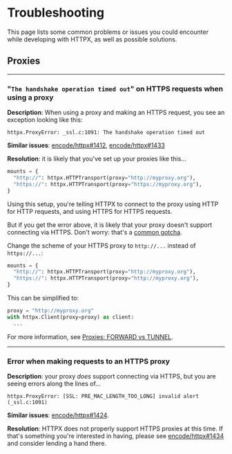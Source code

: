 # Troubleshooting

This page lists some common problems or issues you could encounter while developing with HTTPX, as well as possible solutions.

## Proxies

---

### "`The handshake operation timed out`" on HTTPS requests when using a proxy

**Description**: When using a proxy and making an HTTPS request, you see an exception looking like this:

```console
httpx.ProxyError: _ssl.c:1091: The handshake operation timed out
```

**Similar issues**: [encode/httpx#1412](https://github.com/encode/httpx/issues/1412), [encode/httpx#1433](https://github.com/encode/httpx/issues/1433)

**Resolution**: it is likely that you've set up your proxies like this...

```python
mounts = {
  "http://": httpx.HTTPTransport(proxy="http://myproxy.org"),
  "https://": httpx.HTTPTransport(proxy="https://myproxy.org"),
}
```

Using this setup, you're telling HTTPX to connect to the proxy using HTTP for HTTP requests, and using HTTPS for HTTPS requests.

But if you get the error above, it is likely that your proxy doesn't support connecting via HTTPS. Don't worry: that's a [common gotcha](advanced/proxies.md#http-proxies).

Change the scheme of your HTTPS proxy to `http://...` instead of `https://...`:

```python
mounts = {
  "http://": httpx.HTTPTransport(proxy="http://myproxy.org"),
  "https://": httpx.HTTPTransport(proxy="http://myproxy.org"),
}
```

This can be simplified to:

```python
proxy = "http://myproxy.org"
with httpx.Client(proxy=proxy) as client:
  ...
```

For more information, see [Proxies: FORWARD vs TUNNEL](advanced/proxies.md#forward-vs-tunnel).

---

### Error when making requests to an HTTPS proxy

**Description**: your proxy _does_ support connecting via HTTPS, but you are seeing errors along the lines of...

```console
httpx.ProxyError: [SSL: PRE_MAC_LENGTH_TOO_LONG] invalid alert (_ssl.c:1091)
```

**Similar issues**: [encode/httpx#1424](https://github.com/encode/httpx/issues/1424).

**Resolution**: HTTPX does not properly support HTTPS proxies at this time. If that's something you're interested in having, please see [encode/httpx#1434](https://github.com/encode/httpx/issues/1434) and consider lending a hand there.
